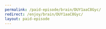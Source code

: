 ```yaml
---
permalink: /paid-episode/brain/DUY1aaC8Gyc/
redirect: /enjoy/brain/DUY1aaC8Gyc/
layout: paid-episode
---
```

